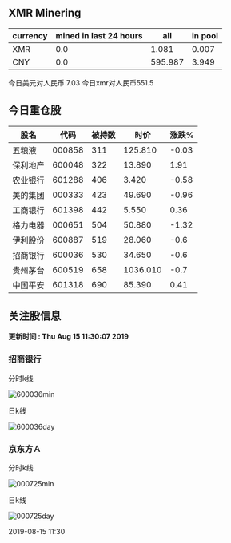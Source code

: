 ## XMR Minering

|currency|mined in last 24 hours|all|in pool|
|---|---|---|---|
|XMR|0.0|1.081|0.007|
|CNY|0.0|595.987|3.949|

今日美元对人民币 7.03	今日xmr对人民币551.5


## 今日重仓股 

|股名|代码|被持数|时价|涨跌%|
|---|---|---|---|---|
|五粮液|000858|311|125.810|-0.03|
|保利地产|600048|322|13.890|1.91|
|农业银行|601288|406|3.420|-0.58|
|美的集团|000333|423|49.690|-0.96|
|工商银行|601398|442|5.550|0.36|
|格力电器|000651|504|50.880|-1.32|
|伊利股份|600887|519|28.060|-0.6|
|招商银行|600036|530|34.650|-0.6|
|贵州茅台|600519|658|1036.010|-0.7|
|中国平安|601318|690|85.390|0.41|

## 关注股信息
**更新时间 : Thu Aug 15 11:30:07 2019**
### 招商银行 
分时k线

![600036min](http://image.sinajs.cn/newchart/min/n/sh600036.gif)

日k线

![600036day](http://image.sinajs.cn/newchart/daily/n/sh600036.gif)

### 京东方Ａ 
分时k线

![000725min](http://image.sinajs.cn/newchart/min/n/sz000725.gif)

日k线

![000725day](http://image.sinajs.cn/newchart/daily/n/sz000725.gif)

2019-08-15 11:30